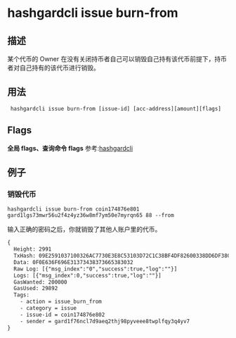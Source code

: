 # hashgardcli issue burn-from

## 描述
某个代币的 Owner 在没有关闭持币者自己可以销毁自己持有该代币前提下，持币者对自己持有的该代币进行销毁。
## 用法
```shell
 hashgardcli issue burn-from [issue-id] [acc-address][amount][flags]
```
## Flags

**全局 flags、查询命令 flags** 参考:[hashgardcli](../README.md)

## 例子
### 销毁代币
```shell
hashgardcli issue burn-from coin174876e801 gard1lgs73mwr56u2f4z4yz36w8mf7ym50e7myrqn65 88 --from
```
输入正确的密码之后，你就销毁了其他人账户里的代币。
```txt
{
  Height: 2991
  TxHash: 09E2591037100326AC7730E3E8C53103D72C1C38BF4DF82600338DD6DF38CC4B
  Data: 0F0E636F696E31373438373665383032
  Raw Log: [{"msg_index":"0","success":true,"log":""}]
  Logs: [{"msg_index":0,"success":true,"log":""}]
  GasWanted: 200000
  GasUsed: 29892
  Tags:
    - action = issue_burn_from
    - category = issue
    - issue-id = coin174876e802
    - sender = gard1f76ncl7d9aeq2thj98pyveee8twplfqy3q4yv7
}
```
